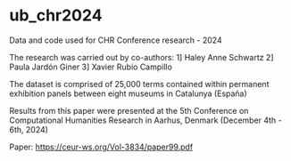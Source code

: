 # ub_chr2024
Data and code used for CHR Conference research - 2024   

The research was carried out by co-authors:
1] Haley Anne Schwartz 
2] Paula Jardón Giner
3] Xavier Rubio Campillo 

The dataset is comprised of 25,000 terms contained within permanent exhibition panels between eight museums in Catalunya (España) 

Results from this paper were presented at the 5th Conference on Computational Humanities Research in Aarhus, Denmark (December 4th - 6th, 2024) 

Paper: https://ceur-ws.org/Vol-3834/paper99.pdf
